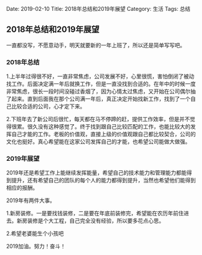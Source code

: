 Date: 2019-02-10
Title: 2018年总结和2019年展望
Category: 生活
Tags: 总结

## 2018年总结和2019年展望

一直都没写，不愿意动手，明天就要新的一年上班了，所以还是简单写写吧。

### 2018年总结

1.上半年过得很不好，一直非常焦虑，公司发展不好，心里很慌，害怕倒闭了被动找工作。后面决定满一年后就换工作，但是一直没找到合适的。在年中的时候一度非常焦虑，很长一段时间没碰过香烟了，因为心情太过焦虑，又开始在公司偶尔抽了起来。直到后面我在那个公司满一年后，真正决定开始找新工作，找到了一个自己比较合适的公司，心才定下来。

2.下班年去了新公司后很忙，每天都在马不停蹄的赶，提供工作效率，但是并不觉得很累。很久没有这种感觉了。终于找到跟自己比较匹配的工作，也能比较大的发挥自己才能的工作。老板的价值观，直接上级的价值观跟自己都比较契合，公司的文化也挺好。真心希望能在这家公司发挥自己的才能，也希望公司能做大做强。

### 2019年展望

2019年还是希望工作上能继续发挥能量，希望自己的技术能力和管理能力都能得到提升，还有希望自己的团队的每个人的能力都得到提升，当然也希望他们能得到相应的报酬。

2019年有两件大事。

1.新房装修。一是要找钱装修，二是要在年底前装修完，希望能在农历年前住进去。新房装修是个大工程，自己完全没有经验，所以要多花点心思。

2.希望老婆能生个小孩吧

2019加油。努力！奋斗！